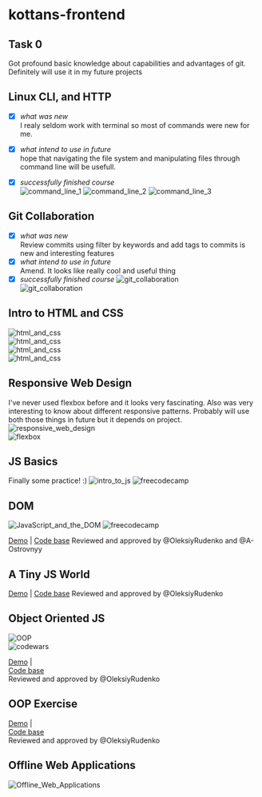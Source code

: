 # kottans-frontend

## Task 0
Got profound basic knowledge about capabilities and advantages of git.
Definitely will use it in my future projects

## Linux CLI, and HTTP
- [x] *what was new*   
I realy seldom work with terminal so most of commands were new for me.

- [x] *what intend to use in future*    
hope that navigating the file system and manipulating files through command line will be usefull.

- [x] *successfully finished course*   
![command_line_1](task_linux_cli/command_line_1.jpg)
![command_line_2](task_linux_cli/command_line_2.jpg)
![command_line_3](task_linux_cli/command_line_3.jpg)

## Git Collaboration
- [x] *what was new*   
Review commits using filter by keywords and add tags to commits is new and interesting features
- [x] *what intend to use in future*    
 Amend. It looks like really cool and useful thing
- [x] *successfully finished course*
![git_collaboration](task_git_collaboration/github_&_collaboration.jpg)   
![git_collaboration](task_git_collaboration/version_control_with_git.jpg)   

## Intro to HTML and CSS
![html_and_css](task_html_css_intro/html_and_css.jpg)   
![html_and_css](task_html_css_intro/htmlacademy_1.jpg)   
![html_and_css](task_html_css_intro/htmlacademy_2.jpg)   
![html_and_css](task_html_css_intro/htmlacademy_3.jpg)  

## Responsive Web Design
I've never used flexbox before and it looks very fascinating. Also was very interesting to know about different responsive patterns.
Probably will use both those things in future but it depends on project. 
![responsive_web_design](task_responsive_web_design/responsive_web_design.jpg)   
![flexbox](task_responsive_web_design/flexboxfroggy.jpg)   

## JS Basics
Finally some practice! :)
![intro_to_js](task_js_basics/Intro_to_JS.jpg)
![freecodecamp](task_js_basics/freecodecamp_part1.jpg)   

## DOM
![JavaScript_and_the_DOM](task_js_dom/JavaScript_and_the_DOM.jpg)
![freecodecamp](task_js_dom/freecodecamp_part2.jpg)   

[Demo](https://sergsenras.github.io/kottans-frontend/task_js_dom/js-dom/) |
[Code base](https://github.com/SergSenras/kottans-frontend/tree/master/task_js_dom/js-dom)
Reviewed and approved by @OleksiyRudenko and @A-Ostrovnyy 

## A Tiny JS World
[Demo](https://sergsenras.github.io/kottans-frontend/task_tiny_js_world/) |
[Code base](https://github.com/SergSenras/kottans-frontend/tree/master/task_tiny_js_world)
Reviewed and approved by @OleksiyRudenko

## Object Oriented JS
![OOP](task_js_oop/oop.jpg)    
![codewars](task_js_oop/codewars.jpg)    

[Demo](https://sergsenras.github.io/frogger-game/) |    
[Code base](https://github.com/SergSenras/frogger-game)     
Reviewed and approved by @OleksiyRudenko

## OOP Exercise
[Demo](https://sergsenras.github.io/tiny-js-world-oop/) |    
[Code base](https://github.com/SergSenras/SergSenras.github.io/tree/master/tiny-js-world-oop)     
Reviewed and approved by @OleksiyRudenko

## Offline Web Applications
![Offline_Web_Applications](task_offline_web_app/OfflineWebApplications.jpg)


